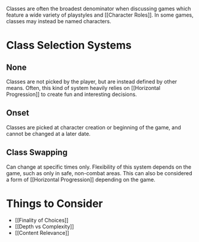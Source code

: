 Classes are often the broadest denominator when discussing games which feature a wide variety of playstyles and [[Character Roles]]. In some games, classes may instead be named characters.

# Class Selection Systems
## None
Classes are not picked by the player, but are instead defined by other means. Often, this kind of system heavily relies on [[Horizontal Progression]] to create fun and interesting decisions.

## Onset
Classes are picked at character creation or beginning of the game, and cannot be changed at a later date. 

## Class Swapping
Can change at specific times only. Flexibility of this system depends on the game, such as only in safe, non-combat areas. This can also be considered a form of [[Horizontal Progression]] depending on the game.

# Things to Consider
- [[Finality of Choices]]
- [[Depth vs Complexity]]
- [[Content Relevance]]